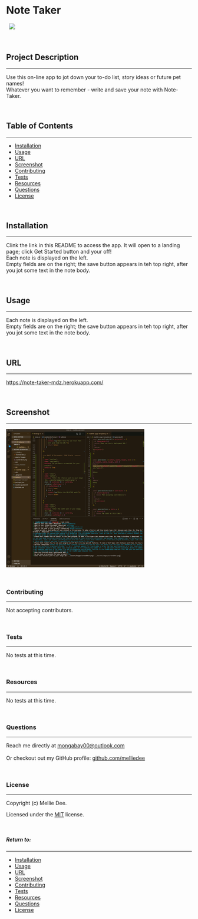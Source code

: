 
# **Note Taker**
&nbsp;
<img src="https://img.shields.io/badge/license-MIT-blue.svg">

&nbsp;

## **Project Description**
***
Use this on-line app to jot down your to-do list, story ideas or future pet names!</br>Whatever you want to remember - write and save your note with Note-Taker.</br>

&nbsp;


## Table of Contents
***
* [Installation](#installation)
* [Usage](#usage)
* [URL](#url)
* [Screenshot](#screenshot)
* [Contributing](#contributing)
* [Tests](#tests)
* [Resources](#resources)
* [Questions](#questions)
* [License](#license)

&nbsp;


## **Installation**
***
Clink the link in this README to access the app. It will open to a landing page; click Get Started button and your off!</br>Each note is displayed on the left.</br>Empty fields are on the right; the save button appears in teh top right, after you jot some text in the note body.</br>

&nbsp;


## **Usage**
***
Each note is displayed on the left.</br>Empty fields are on the right; the save button appears in teh top right, after you jot some text in the note body.</br>

&nbsp;


## **URL**
***

https://note-taker-mdz.herokuapp.com/


&nbsp;


## **Screenshot**
***

<img src="../assets/images/screenShot.png" width="375" height="375" alt="Note Taker text fields to enter notes.">

&nbsp;




### **Contributing**
***
Not accepting contributors.

&nbsp;


### **Tests**
***
No tests at this time.

&nbsp;

### **Resources**
***
No tests at this time.

&nbsp;


### **Questions**
***
Reach me directly at  mongabay00@outlook.com </br>  
Or checkout out my GitHub profile:  [github.com/melliedee](https://github.com/melliedee)

&nbsp;


### **License**
***
Copyright (c) Mellie Dee. 

Licensed under the [MIT](https://choosealicense.com/licenses) license.
    
&nbsp;
      
 



##### Return to:
***
* [Installation](#installation)
* [Usage](#usage)
* [URL](#url)
* [Screenshot](#screenshot)
* [Contributing](#contributing)
* [Tests](#tests)
* [Resources](#resources)
* [Questions](#questions)
* [License](#license)

&nbsp;


